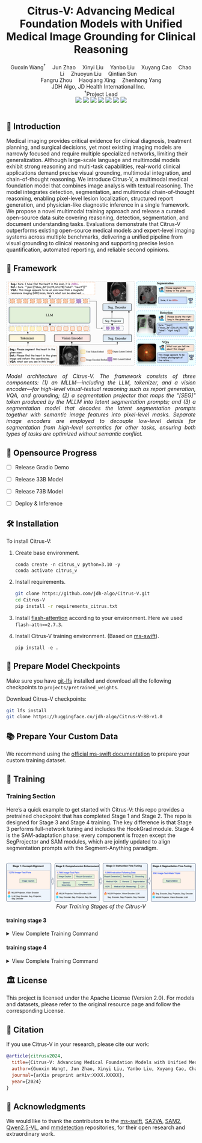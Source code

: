 <h1 align='center'>
  Citrus-V: Advancing Medical Foundation Models with Unified Medical Image Grounding for Clinical Reasoning
</h1>

<div align='center'>
    Guoxin Wang<sup>†</sup>&emsp; Jun Zhao&emsp; Xinyi Liu&emsp; Yanbo Liu&emsp;
    Xuyang Cao&emsp; Chao Li&emsp; Zhuoyun Liu&emsp; Qintian Sun&emsp; <br>
    Fangru Zhou&emsp; Haoqiang Xing&emsp; Zhenhong Yang
</div>

<div align='center'>
    JDH Algo, JD Health International Inc.  
</div>

<div align='center'>
    <sup>†</sup>Project Lead
</div>

<div align='center'>
    <a href='https://github.com/jdh-algo/Citrus-V'><img src='https://img.shields.io/github/stars/jdh-algo/Citrus-V?style=social'></a>
    <a href='https://jdh-algo.github.io/Citrus-V/'><img src='https://img.shields.io/badge/Project-HomePage-Green'></a>
    <a href=''><img src='https://img.shields.io/badge/Paper-Arxiv-red'></a>
    <a href='https://huggingface.co/jdh-algo/Citrus-V-8B-v1.0'><img src='https://img.shields.io/badge/%F0%9F%A4%97%20Huggingface-Citrus--V%208B-yellow'></a>
    <!-- <a href='https://huggingface.co/jdh-algo/Citrus-V-33B-v1.0'><img src='https://img.shields.io/badge/%F0%9F%A4%97%20Huggingface-Citrus--V%2033B-yellow'></a> -->
    <!-- <a href='https://huggingface.co/jdh-algo/Citrus-V-73B-v1.0'><img src='https://img.shields.io/badge/%F0%9F%A4%97%20Huggingface-Citrus--V%2073B-yellow'></a> -->
    <a href='https://huggingface.co/datasets/jdh-algo/MeCoVQA-G-Plus'><img src='https://img.shields.io/badge/%F0%9F%A4%97%20Huggingface-MeCoVQA--G--Plus-yellow'></a>
    <a href='https://huggingface.co/datasets/jdh-algo/MedXray-CoT'><img src='https://img.shields.io/badge/%F0%9F%A4%97%20Huggingface-MedXray--CoT-yellow'></a>
    <a href='https://huggingface.co/datasets/jdh-algo/MedDocBench'><img src='https://img.shields.io/badge/%F0%9F%A4%97%20Huggingface-MedDocBench-yellow'></a>
</div>

<br>



## 📝 Introduction
Medical imaging provides critical evidence for clinical diagnosis, treatment planning, and surgical decisions, yet most existing imaging models are narrowly focused and require multiple specialized networks, limiting their generalization. Although large-scale language and multimodal models exhibit strong reasoning and multi-task capabilities, real-world clinical applications demand precise visual grounding, multimodal integration, and chain-of-thought reasoning. We introduce Citrus-V, a multimodal medical foundation model that combines image analysis with textual reasoning. The model integrates detection, segmentation, and multimodal chain-of-thought reasoning, enabling pixel-level lesion localization, structured report generation, and physician-like diagnostic inference in a single framework. We propose a novel multimodal training approach and release a curated open-source data suite covering reasoning, detection, segmentation, and document understanding tasks.  Evaluations demonstrate that Citrus-V outperforms existing open-source medical models and expert-level imaging systems across multiple benchmarks, delivering a unified pipeline from visual grounding to clinical reasoning and supporting precise lesion quantification, automated reporting, and reliable second opinions.

## 🧳 Framework

![Citrus-V-Architecture](asset/Citrus-V-Architecture.png)

<p style="text-align:justify; text-justify:inter-word;">
    <em>
        Model architecture of Citrus-V. The framework consists of three components: 
        (1) an MLLM—including the LLM, tokenizer, and a vision encoder—for high-level visual-textual reasoning 
        such as report generation, VQA, and grounding; 
        (2) a segmentation projector that maps the "[SEG]" token produced by the MLLM into latent segmentation prompts; 
        and (3) a segmentation model that decodes the latent segmentation prompts together with semantic image features 
        into pixel-level masks. Separate image encoders are employed to decouple low-level details for segmentation 
        from high-level semantics for other tasks, ensuring both types of tasks are optimized without semantic conflict.
    </em>
</p>

## 🚧 Opensource Progress

- [ ] Release Gradio Demo
- [ ] Release 33B Model
- [ ] Release 73B Model
- [ ] Deploy & Inference


## 🛠️ Installation


To install Citrus-V:

1. Create base environment.
    ```shell
    conda create -n citrus_v python=3.10 -y
    conda activate citrus_v
    ```

2. Install requirements.
    ```bash
    git clone https://github.com/jdh-algo/Citrus-V.git
    cd Citrus-V
    pip install -r requirements_citrus.txt
    ```

3. Install [flash-attention](https://github.com/Dao-AILab/flash-attention) according to your environment. Here we used `flash-attn==2.7.3`.

4. Install Citrus-V training environment. (Based on [ms-swift](https://github.com/modelscope/ms-swift)).
    ```shell
    pip install -e .
    ```


## 🎒 Prepare Model Checkpoints

Make sure you have [git-lfs](https://git-lfs.com/) installed and download all the following checkpoints to `projects/pretrained_weights`. 

Download Citrus-V checkpoints:

```bash
git lfs install
git clone https://huggingface.co/jdh-algo/Citrus-V-8B-v1.0
```

## 📚 Prepare Your Custom Data

We recommend using the [official ms-swift documentation](https://swift.readthedocs.io/zh-cn/v3.8/Customization/%E8%87%AA%E5%AE%9A%E4%B9%89%E6%95%B0%E6%8D%AE%E9%9B%86.html) to prepare your custom training dataset.


## 🚀 Training

### Training Section
Here’s a quick example to get started with Citrus-V: this repo provides a pretrained checkpoint that has completed Stage 1 and Stage 2. The repo is designed for Stage 3 and Stage 4 training.
The key difference is that Stage 3 performs full-network tuning and includes the HookGrad module. Stage 4 is the SAM-adaptation phase: every component is frozen except the SegProjector and SAM modules, which are jointly updated to align segmentation prompts with the Segment-Anything paradigm.

<p align="center">
    <br>
    <img src="asset/fig_train_stages.png"/>
    <br>
    <em>Four Training Stages of the Citrus-V</em>
    <br>
</p>

#### training stage 3
<details>
<summary>View Complete Training Command</summary>

```shell
PYTORCH_CUDA_ALLOC_CONF=expandable_segments:True \
NPROC_PER_NODE=8 \
MIN_PIXELS=200704 \
MAX_PIXELS=1003520 \
CUDA_VISIBLE_DEVICES=0,1,2,3,4,5,6,7 \
swift sft \
    --model {pretrained ckpt address} \
    --dataset {your dataset address} \
    --template citrus_v \
    --train_type full \
    --torch_dtype bfloat16 \
    --attn_impl flash_attn \
    --max_length 12288 \
    --num_train_epochs 5 \
    --learning_rate 1e-5 \
    --warmup_ratio 0 \
    --warmup_steps 100 \
    --adam_beta1 0.9 \
    --adam_beta2 0.999 \
    --weight_decay 0.1 \
    --max_grad_norm 1.0 \
    --per_device_train_batch_size 1 \
    --gradient_accumulation_steps 8 \
    --dataloader_num_workers 64 \
    --dataset_num_proc 1 \
    --freeze_vit false \
    --freeze_aligner false \
    --freeze_llm false \
    --save_strategy epoch \
    --save_total_limit 8 \
    --logging_steps 5 \
    --output_dir {your model save path}\
    --save_only_model \
    --gradient_checkpointing true \
    --ddp_find_unused_parameters true
```

</details>

#### training stage 4
<details>
<summary>View Complete Training Command</summary>

```shell
PYTORCH_CUDA_ALLOC_CONF=expandable_segments:True \
NPROC_PER_NODE=8 \
MIN_PIXELS=200704 \
MAX_PIXELS=1003520 \
CUDA_VISIBLE_DEVICES=0,1,2,3,4,5,6,7 \
swift sft \
    --model {pretrained ckpt address} \
    --dataset {your dataset address} \
    --template citrus_v \
    --train_type full \
    --torch_dtype bfloat16 \
    --attn_impl flash_attn \
    --max_length 12288 \
    --num_train_epochs 5 \
    --learning_rate 1e-5 \
    --warmup_ratio 0 \
    --warmup_steps 100 \
    --adam_beta1 0.9 \
    --adam_beta2 0.999 \
    --weight_decay 0.1 \
    --max_grad_norm 1.0 \
    --per_device_train_batch_size 1 \
    --gradient_accumulation_steps 8 \
    --dataloader_num_workers 64 \
    --dataset_num_proc 1 \
    --freeze_vit true \
    --freeze_aligner true \
    --freeze_llm true \
    --freeze_custom_parameters_json {/path/to/projects/vlm_7B_params.json} \
    --save_strategy epoch \
    --save_total_limit 8 \
    --logging_steps 5 \
    --output_dir {your model save path}\
    --save_only_model \
    --gradient_checkpointing true \
    --ddp_find_unused_parameters true
```

</details>



## 🏛 License
This project is licensed under the Apache License (Version 2.0). For models and datasets, please refer to the original resource page and follow the corresponding License.

## 📎 Citation
If you use Citrus-V in your research, please cite our work:

```bibtex
@article{citrusv2024,
  title={Citrus-V: Advancing Medical Foundation Models with Unified Medical Image Grounding for Clinical Reasoning},
  author={Guoxin Wang†, Jun Zhao, Xinyi Liu, Yanbo Liu, Xuyang Cao, Chao Li, Zhuoyun Liu, Qintian Sun, Fangru Zhou, Haoqiang Xing, Zhenhong Yang},
  journal={arXiv preprint arXiv:XXXX.XXXXX},
  year={2024}
}
```

## 🤝 Acknowledgments

We would like to thank the contributors to the [ms-swift](https://github.com/modelscope/ms-swift), [SA2VA](https://github.com/magic-research/Sa2VA), [SAM2](https://github.com/facebookresearch/sam2), [Qwen2.5-VL](https://github.com/QwenLM/Qwen2.5-VL), and [mmdetection](https://github.com/open-mmlab/mmdetection) repositories, for their open research and extraordinary work.